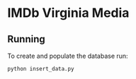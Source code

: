 IMDb Virginia Media
======
## Running
To create and populate the database run:
```bash
python insert_data.py
```